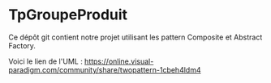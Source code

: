 # TpGroupeProduit
Ce dépôt git contient notre projet utilisant les pattern Composite et Abstract Factory.

Voici le lien de l'UML : https://online.visual-paradigm.com/community/share/twopattern-1cbeh4ldm4
